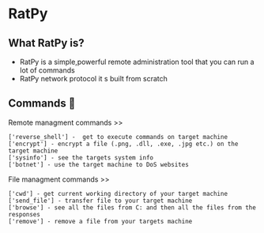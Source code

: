 # RatPy
## What RatPy is?
- RatPy is a simple,powerful remote administration tool that you can run a lot of commands
- RatPy network protocol it s built from scratch

## Commands 🧰
Remote managment commands >> 
```text
['reverse_shell'] -  get to execute commands on target machine
['encrypt'] - encrypt a file (.png, .dll, .exe, .jpg etc.) on the target machine
['sysinfo'] - see the targets system info
['botnet'] - use the target machine to DoS websites
```

File managment commands >> 
```text
['cwd'] - get current working directory of your target machine
['send_file'] - transfer file to your target machine
['browse'] - see all the files from C: and then all the files from the responses
['remove'] - remove a file from your targets machine
```
